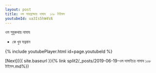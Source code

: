 ```yaml
---
layout: post
title: ওম সাহস্রাক্ষায় নামায  ১০৮ টাইমস
youtubeId: ua3Is5hW4VA
---
```

 
 
 ওম সুয়ুকথায় নামায  
 
 -  কে খুব যত্নবান 
 
  
 
  
 
 
 
 
 
 


{% include youtubePlayer.html id=page.youtubeId %}
 
[Next]({{ site.baseurl }}{% link  split2/_posts/2019-06-19-ওম দামাইত্রে নামায ১০৮ টাইমস.md%})
 

